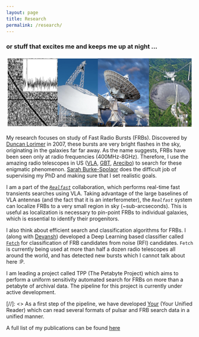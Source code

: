 ```yaml
---
layout: page
title: Research
permalink: /research/
---
```


### or stuff that excites me and keeps me up at night ... 

![](/images/research.png)

My research focuses on study of Fast Radio Bursts (FRBs). Discovered by [Duncan Lorimer](https://physics.wvu.edu/faculty-and-staff/faculty/duncan-lorimer) in 2007, these bursts are very bright flashes in the sky, originating in the galaxies far far away. As the name suggests, FRBs have been seen only at radio frequencies (400MHz-8GHz). Therefore, I use the amazing radio telescopes in US ([VLA](http://www.vla.nrao.edu/), [GBT](https://greenbankobservatory.org/science/telescopes/gbt/), [Arecibo](https://www.naic.edu/ao/new-landing)) to search for these enigmatic phenomenon. [Sarah Burke-Spolaor](https://sarahspolaor.faculty.wvu.edu/) does the difficult job of supervising my PhD and making sure that I set realistic goals. 

I am a part of the [*`Realfast`*](http://realfast.io/) collaboration, which performs real-time fast transients searches using VLA. Taking advantage of the large baselines of VLA antennas (and the fact that it is an interferometer), the *`Realfast`* system can localize FRBs to a very small region in sky (~sub-arcseconds). This is useful as localization is necessary to pin-point FRBs to individual galaxies, which is essential to identify their progenitors. 

I also think about efficient search and classification algorithms for FRBs. I (along with [Devansh](https://www.linkedin.com/in/devanshkv)) developed a Deep Learning based classifier called [`Fetch`](https://github.com/devanshkv/fetch) for classification of FRB candidates from noise (RFI) candidates. `Fetch` is currently being used at more than half a dozen radio telescopes all around the world, and has detected new bursts which I cannot talk about here :P. 

I am leading a project called TPP (The Petabyte Project) which aims to perform a uniform sensitivity automated search for FRBs on more than a petabyte of archival data. The pipeline for this project is currently under active development. 

[//]: <> As a first step of the pipeline, we have developed [Your](https://github.com/devanshkv/your) (Your Unified Reader) which can read several formats of pulsar and FRB search data in a unified manner.  

A full list of my publications can be found [here](https://ui.adsabs.harvard.edu/public-libraries/yUUKwaFhRVu2DCvZ4A3HXg)
 
 



